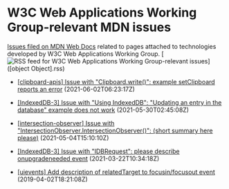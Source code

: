 # W3C Web Applications Working Group-relevant MDN issues

[Issues filed on MDN Web Docs](https://github.com/mdn/content/issues) related to pages attached to technologies developed by W3C Web Applications Working Group. [![RSS feed for W3C Web Applications Working Group-relevant issues](https://www.w3.org/QA/2007/04/feed_icon)]([object Object].rss)

* [[clipboard-apis] Issue with "Clipboard.write()": example setClipboard reports an error](https://github.com/mdn/content/issues/5566) (2021-06-02T06:23:17Z)
  
* [[IndexedDB-3] Issue with "Using IndexedDB": "Updating an entry in the database" example does not work](https://github.com/mdn/content/issues/5463) (2021-05-30T02:45:08Z)
  
* [[intersection-observer] Issue with "IntersectionObserver.IntersectionObserver()": (short summary here please)](https://github.com/mdn/content/issues/4710) (2021-05-04T15:10:10Z)
  
* [[IndexedDB-3] Issue with "IDBRequest": please describe onupgradeneeded event](https://github.com/mdn/content/issues/3356) (2021-03-22T10:34:18Z)
  
* [[uievents] Add description of  relatedTarget to focusin/focusout event](https://github.com/mdn/content/issues/2309) (2019-04-02T18:21:08Z)
  

